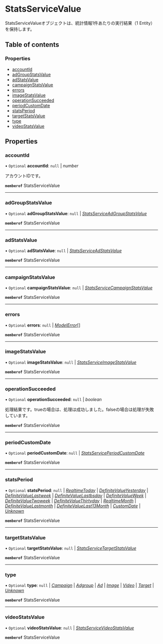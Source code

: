 # StatsServiceValue


<div lang=\"ja\">StatsServiceValueオブジェクトは、統計情報1件あたりの実行結果（1 Entity）を保持します。</div> 

## Table of contents

### Properties

- [accountId](statsservicevalue.md#accountid)
- [adGroupStatsValue](statsservicevalue.md#adgroupstatsvalue)
- [adStatsValue](statsservicevalue.md#adstatsvalue)
- [campaignStatsValue](statsservicevalue.md#campaignstatsvalue)
- [errors](statsservicevalue.md#errors)
- [imageStatsValue](statsservicevalue.md#imagestatsvalue)
- [operationSucceeded](statsservicevalue.md#operationsucceeded)
- [periodCustomDate](statsservicevalue.md#periodcustomdate)
- [statsPeriod](statsservicevalue.md#statsperiod)
- [targetStatsValue](statsservicevalue.md#targetstatsvalue)
- [type](statsservicevalue.md#type)
- [videoStatsValue](statsservicevalue.md#videostatsvalue)

## Properties

### accountId

• `Optional` **accountId**: ``null`` \| *number*

<div lang=\"ja\">アカウントIDです。</div> 

**`memberof`** StatsServiceValue

___

### adGroupStatsValue

• `Optional` **adGroupStatsValue**: ``null`` \| [*StatsServiceAdGroupStatsValue*](statsserviceadgroupstatsvalue.md)

**`memberof`** StatsServiceValue

___

### adStatsValue

• `Optional` **adStatsValue**: ``null`` \| [*StatsServiceAdStatsValue*](statsserviceadstatsvalue.md)

**`memberof`** StatsServiceValue

___

### campaignStatsValue

• `Optional` **campaignStatsValue**: ``null`` \| [*StatsServiceCampaignStatsValue*](statsservicecampaignstatsvalue.md)

**`memberof`** StatsServiceValue

___

### errors

• `Optional` **errors**: ``null`` \| [*ModelError*](modelerror.md)[]

**`memberof`** StatsServiceValue

___

### imageStatsValue

• `Optional` **imageStatsValue**: ``null`` \| [*StatsServiceImageStatsValue*](statsserviceimagestatsvalue.md)

**`memberof`** StatsServiceValue

___

### operationSucceeded

• `Optional` **operationSucceeded**: ``null`` \| *boolean*

<div lang=\"ja\">処理結果です。trueの場合は、処理は成功しました。falseの場合は処理が失敗しています。</div> 

**`memberof`** StatsServiceValue

___

### periodCustomDate

• `Optional` **periodCustomDate**: ``null`` \| [*StatsServicePeriodCustomDate*](statsserviceperiodcustomdate.md)

**`memberof`** StatsServiceValue

___

### statsPeriod

• `Optional` **statsPeriod**: ``null`` \| [*RealtimeToday*](./enums/statsservicestatsperiod.md#realtimetoday) \| [*DefiniteValueYesterday*](./enums/statsservicestatsperiod.md#definitevalueyesterday) \| [*DefiniteValueLastweek*](./enums/statsservicestatsperiod.md#definitevaluelastweek) \| [*DefiniteValueLastbsday*](./enums/statsservicestatsperiod.md#definitevaluelastbsday) \| [*DefiniteValueWeek*](./enums/statsservicestatsperiod.md#definitevalueweek) \| [*DefiniteValueTwoweek*](./enums/statsservicestatsperiod.md#definitevaluetwoweek) \| [*DefiniteValueThirtyday*](./enums/statsservicestatsperiod.md#definitevaluethirtyday) \| [*RealtimeMonth*](./enums/statsservicestatsperiod.md#realtimemonth) \| [*DefiniteValueLastmonth*](./enums/statsservicestatsperiod.md#definitevaluelastmonth) \| [*DefiniteValueLast13Month*](./enums/statsservicestatsperiod.md#definitevaluelast13month) \| [*CustomDate*](./enums/statsservicestatsperiod.md#customdate) \| [*Unknown*](./enums/statsservicestatsperiod.md#unknown)

**`memberof`** StatsServiceValue

___

### targetStatsValue

• `Optional` **targetStatsValue**: ``null`` \| [*StatsServiceTargetStatsValue*](statsservicetargetstatsvalue.md)

**`memberof`** StatsServiceValue

___

### type

• `Optional` **type**: ``null`` \| [*Campaign*](./enums/statsservicetype.md#campaign) \| [*Adgroup*](./enums/statsservicetype.md#adgroup) \| [*Ad*](./enums/statsservicetype.md#ad) \| [*Image*](./enums/statsservicetype.md#image) \| [*Video*](./enums/statsservicetype.md#video) \| [*Target*](./enums/statsservicetype.md#target) \| [*Unknown*](./enums/statsservicetype.md#unknown)

**`memberof`** StatsServiceValue

___

### videoStatsValue

• `Optional` **videoStatsValue**: ``null`` \| [*StatsServiceVideoStatsValue*](statsservicevideostatsvalue.md)

**`memberof`** StatsServiceValue
